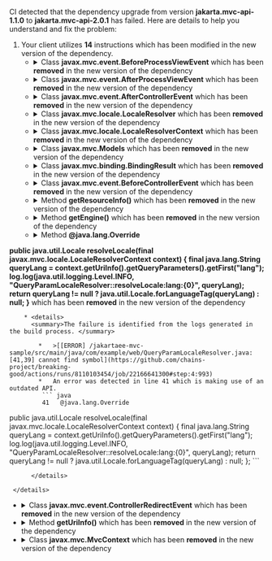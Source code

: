 CI detected that the dependency upgrade from version **jakarta.mvc-api-1.1.0** to **jakarta.mvc-api-2.0.1** has failed. Here are details to help you understand and fix the problem:
1. Your client utilizes **14** instructions which has been modified in the new version of the dependency.
   * <details>
        <summary>Class <b>javax.mvc.event.BeforeProcessViewEvent</b> which has been <b>removed</b> in the new version of the dependency</summary>
            
        * <details>
          <summary>The failure is identified from the logs generated in the build process. </summary>
          
            *   >[[ERROR] /jakartaee-mvc-sample/src/main/java/com/example/MvcEventListener.java:[24,49] cannot find symbol](https://github.com/chains-project/breaking-good/actions/runs/8110103454/job/22166641300#step:4:977)
            *   An error was detected in line 24 which is making use of an outdated API.
             ``` java
             24   javax.mvc.event.BeforeProcessViewEvent;
            ```

          </details>
            
     </details>
   * <details>
        <summary>Class <b>javax.mvc.event.AfterProcessViewEvent</b> which has been <b>removed</b> in the new version of the dependency</summary>
            
        * <details>
          <summary>The failure is identified from the logs generated in the build process. </summary>
          
            *   >[[ERROR] /jakartaee-mvc-sample/src/main/java/com/example/MvcEventListener.java:[32,52] cannot find symbol](https://github.com/chains-project/breaking-good/actions/runs/8110103454/job/22166641300#step:4:983)
            *   An error was detected in line 32 which is making use of an outdated API.
             ``` java
             32   javax.mvc.event.AfterProcessViewEvent;
            ```

          </details>
            
     </details>
   * <details>
        <summary>Class <b>javax.mvc.event.AfterControllerEvent</b> which has been <b>removed</b> in the new version of the dependency</summary>
            
        * <details>
          <summary>The failure is identified from the logs generated in the build process. </summary>
          
            *   >[[ERROR] /jakartaee-mvc-sample/src/main/java/com/example/MvcEventListener.java:[28,51] cannot find symbol](https://github.com/chains-project/breaking-good/actions/runs/8110103454/job/22166641300#step:4:980)
            *   An error was detected in line 28 which is making use of an outdated API.
             ``` java
             28   javax.mvc.event.AfterControllerEvent;
            ```

          </details>
            
     </details>
   * <details>
        <summary>Class <b>javax.mvc.locale.LocaleResolver</b> which has been <b>removed</b> in the new version of the dependency</summary>
            
        * <details>
          <summary>The failure is identified from the logs generated in the build process. </summary>
          
            *   >[[ERROR] /jakartaee-mvc-sample/src/main/java/com/example/web/QueryParamLocaleResolver.java:[35,50] cannot find symbol](https://github.com/chains-project/breaking-good/actions/runs/8110103454/job/22166641300#step:4:991)
            *   An error was detected in line 35 which is making use of an outdated API.
             ``` java
             35   javax.mvc.locale.LocaleResolver;
            ```

          </details>
            
     </details>
   * <details>
        <summary>Class <b>javax.mvc.locale.LocaleResolverContext</b> which has been <b>removed</b> in the new version of the dependency</summary>
            
        * <details>
          <summary>The failure is identified from the logs generated in the build process. </summary>
          
            *   >[[ERROR] /jakartaee-mvc-sample/src/main/java/com/example/web/QueryParamLocaleResolver.java:[41,39] cannot find symbol](https://github.com/chains-project/breaking-good/actions/runs/8110103454/job/22166641300#step:4:993)
            *   An error was detected in line 41 which is making use of an outdated API.
             ``` java
             41   javax.mvc.locale.LocaleResolverContext;
            ```

          </details>
            
     </details>
   * <details>
        <summary>Class <b>javax.mvc.Models</b> which has been <b>removed</b> in the new version of the dependency</summary>
            
        * <details>
          <summary>The failure is identified from the logs generated in the build process. </summary>
          
            *   >[[ERROR] /jakartaee-mvc-sample/src/main/java/com/example/config/PostNotFoundExceptionMapper.java:[29,5] cannot find symbol](https://github.com/chains-project/breaking-good/actions/runs/8110103454/job/22166641300#step:4:966)
            *   An error was detected in line 29 which is making use of an outdated API.
             ``` java
             29   javax.mvc.Models;
            ```

          </details>
            
     </details>
   * <details>
        <summary>Class <b>javax.mvc.binding.BindingResult</b> which has been <b>removed</b> in the new version of the dependency</summary>
            
        * <details>
          <summary>The failure is identified from the logs generated in the build process. </summary>
          
            *   >[[ERROR] /jakartaee-mvc-sample/src/main/java/com/example/web/TaskController.java:[44,13] cannot find symbol](https://github.com/chains-project/breaking-good/actions/runs/8110103454/job/22166641300#step:4:937)
            *   An error was detected in line 44 which is making use of an outdated API.
             ``` java
             44   javax.mvc.binding.BindingResult;
            ```

          </details>
            
     </details>
   * <details>
        <summary>Class <b>javax.mvc.event.BeforeControllerEvent</b> which has been <b>removed</b> in the new version of the dependency</summary>
            
        * <details>
          <summary>The failure is identified from the logs generated in the build process. </summary>
          
            *   >[[ERROR] /jakartaee-mvc-sample/src/main/java/com/example/MvcEventListener.java:[20,48] cannot find symbol](https://github.com/chains-project/breaking-good/actions/runs/8110103454/job/22166641300#step:4:974)
            *   An error was detected in line 20 which is making use of an outdated API.
             ``` java
             20   javax.mvc.event.BeforeControllerEvent;
            ```

          </details>
            
     </details>
   * <details>
        <summary>Method <b>getResourceInfo()</b> which has been <b>removed</b> in the new version of the dependency</summary>
            
        * <details>
          <summary>The failure is identified from the logs generated in the build process. </summary>
          

          </details>
            
     </details>
   * <details>
        <summary>Method <b>getEngine()</b> which has been <b>removed</b> in the new version of the dependency</summary>
            
        * <details>
          <summary>The failure is identified from the logs generated in the build process. </summary>
          

          </details>
            
     </details>
   * <details>
        <summary>Method <b>@java.lang.Override
public java.util.Locale resolveLocale(final javax.mvc.locale.LocaleResolverContext context) {
    final java.lang.String queryLang = context.getUriInfo().getQueryParameters().getFirst("lang");
    log.log(java.util.logging.Level.INFO, "QueryParamLocaleResolver::resolveLocale:lang:{0}", queryLang);
    return queryLang != null ? java.util.Locale.forLanguageTag(queryLang) : null;
}</b> which has been <b>removed</b> in the new version of the dependency</summary>
            
        * <details>
          <summary>The failure is identified from the logs generated in the build process. </summary>
          
            *   >[[ERROR] /jakartaee-mvc-sample/src/main/java/com/example/web/QueryParamLocaleResolver.java:[41,39] cannot find symbol](https://github.com/chains-project/breaking-good/actions/runs/8110103454/job/22166641300#step:4:993)
            *   An error was detected in line 41 which is making use of an outdated API.
             ``` java
             41   @java.lang.Override
public java.util.Locale resolveLocale(final javax.mvc.locale.LocaleResolverContext context) {
    final java.lang.String queryLang = context.getUriInfo().getQueryParameters().getFirst("lang");
    log.log(java.util.logging.Level.INFO, "QueryParamLocaleResolver::resolveLocale:lang:{0}", queryLang);
    return queryLang != null ? java.util.Locale.forLanguageTag(queryLang) : null;
};
            ```

          </details>
            
     </details>
   * <details>
        <summary>Class <b>javax.mvc.event.ControllerRedirectEvent</b> which has been <b>removed</b> in the new version of the dependency</summary>
            
        * <details>
          <summary>The failure is identified from the logs generated in the build process. </summary>
          
            *   >[[ERROR] /jakartaee-mvc-sample/src/main/java/com/example/MvcEventListener.java:[36,55] cannot find symbol](https://github.com/chains-project/breaking-good/actions/runs/8110103454/job/22166641300#step:4:986)
            *   An error was detected in line 36 which is making use of an outdated API.
             ``` java
             36   javax.mvc.event.ControllerRedirectEvent;
            ```

          </details>
            
     </details>
   * <details>
        <summary>Method <b>getUriInfo()</b> which has been <b>removed</b> in the new version of the dependency</summary>
            
        * <details>
          <summary>The failure is identified from the logs generated in the build process. </summary>
          

          </details>
            
     </details>
   * <details>
        <summary>Class <b>javax.mvc.MvcContext</b> which has been <b>removed</b> in the new version of the dependency</summary>
            
        * <details>
          <summary>The failure is identified from the logs generated in the build process. </summary>
          
            *   >[[ERROR] /jakartaee-mvc-sample/src/main/java/com/example/web/LocaleController.java:[23,5] cannot find symbol](https://github.com/chains-project/breaking-good/actions/runs/8110103454/job/22166641300#step:4:944)
            *   An error was detected in line 23 which is making use of an outdated API.
             ``` java
             23   javax.mvc.MvcContext;
            ```

          </details>
            
     </details>


